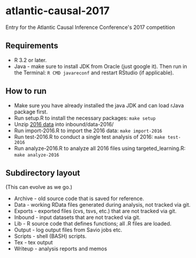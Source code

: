 # atlantic-causal-2017
Entry for the Atlantic Causal Inference Conference's 2017 competition

## Requirements

* R 3.2 or later.
* Java - make sure to install JDK from Oracle (just google it). Then run in the Terminal: `R CMD javareconf` and restart RStudio (if applicable).

## How to run

* Make sure you have already installed the java JDK and can load rJava package first.
* Run setup.R to install the necessary packages: `make setup`
* Unzip [2016 data](https://drive.google.com/file/d/0B8TUkApaUlsGekFSblJWa25NM1E/edit) into inbound/data-2016/
* Run import-2016.R to import the 2016 data: `make import-2016`
* Run test-2016.R to conduct a single test analysis of 2016: `make test-2016`
* Run analyze-2016.R to analyze all 2016 files using targeted_learning.R: `make analyze-2016`

## Subdirectory layout

(This can evolve as we go.)

* Archive - old source code that is saved for reference.
* Data - working RData files generated during analysis, not tracked via git.
* Exports - exported files (cvs, tsvs, etc.) that are not tracked via git.
* Inbound - input datasets that are not tracked via git.
* Lib - R source code that defines functions; all .R files are loaded.
* Output - log output files from Savio jobs  etc.
* Scripts - shell (BASH) scripts.
* Tex - tex output
* Writeup - analysis reports and memos
